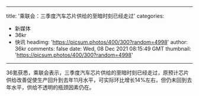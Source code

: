 
---
title: '乘联会：三季度汽车芯片供给的至暗时刻已经走过'
categories: 
 - 新媒体
 - 36kr
 - 快讯
headimg: 'https://picsum.photos/400/300?random=4998'
author: 36kr
comments: false
date: Wed, 08 Dec 2021 08:15:49 GMT
thumbnail: 'https://picsum.photos/400/300?random=4998'
---

<div>   
36氪获悉，乘联会表示，三季度汽车芯片供给的至暗时刻已经走过，原预计芯片供给改善促使生产回升到去年11月水平，可实际环比增长14%左右，但仍未回到去年水平，供给不透明的瓶颈因素仍在。  
</div>
            